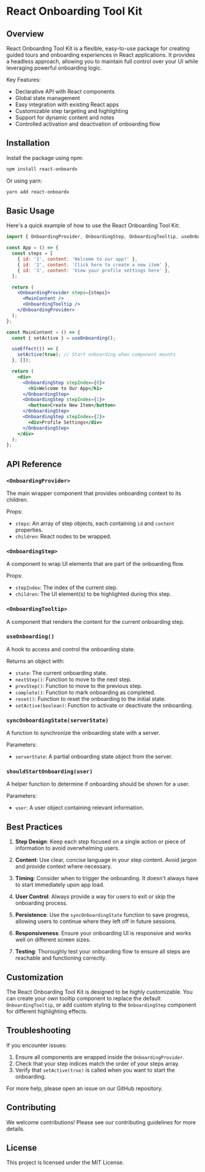 # React Onboarding Tool Kit

## Overview

React Onboarding Tool Kit is a flexible, easy-to-use package for creating guided tours and onboarding experiences in React applications. It provides a headless approach, allowing you to maintain full control over your UI while leveraging powerful onboarding logic.

Key Features:
- Declarative API with React components
- Global state management
- Easy integration with existing React apps
- Customizable step targeting and highlighting
- Support for dynamic content and notes
- Controlled activation and deactivation of onboarding flow

## Installation

Install the package using npm:

```bash
npm install react-onboardx
```

Or using yarn:

```bash
yarn add react-onboardx
```

## Basic Usage

Here's a quick example of how to use the React Onboarding Tool Kit:

```jsx
import { OnboardingProvider, OnboardingStep, OnboardingTooltip, useOnboarding } from 'react-onboardx';

const App = () => {
  const steps = [
    { id: '1', content: 'Welcome to our app!' },
    { id: '2', content: 'Click here to create a new item' },
    { id: '3', content: 'View your profile settings here' },
  ];

  return (
    <OnboardingProvider steps={steps}>
      <MainContent />
      <OnboardingTooltip />
    </OnboardingProvider>
  );
};

const MainContent = () => {
  const { setActive } = useOnboarding();

  useEffect(() => {
    setActive(true); // Start onboarding when component mounts
  }, []);

  return (
    <div>
      <OnboardingStep stepIndex={0}>
        <h1>Welcome to Our App</h1>
      </OnboardingStep>
      <OnboardingStep stepIndex={1}>
        <button>Create New Item</button>
      </OnboardingStep>
      <OnboardingStep stepIndex={2}>
        <div>Profile Settings</div>
      </OnboardingStep>
    </div>
  );
};
```

## API Reference

### `<OnboardingProvider>`

The main wrapper component that provides onboarding context to its children.

Props:
- `steps`: An array of step objects, each containing `id` and `content` properties.
- `children`: React nodes to be wrapped.

### `<OnboardingStep>`

A component to wrap UI elements that are part of the onboarding flow.

Props:
- `stepIndex`: The index of the current step.
- `children`: The UI element(s) to be highlighted during this step.

### `<OnboardingTooltip>`

A component that renders the content for the current onboarding step.

### `useOnboarding()`

A hook to access and control the onboarding state.

Returns an object with:
- `state`: The current onboarding state.
- `nextStep()`: Function to move to the next step.
- `prevStep()`: Function to move to the previous step.
- `complete()`: Function to mark onboarding as completed.
- `reset()`: Function to reset the onboarding to the initial state.
- `setActive(boolean)`: Function to activate or deactivate the onboarding.

### `syncOnboardingState(serverState)`

A function to synchronize the onboarding state with a server.

Parameters:
- `serverState`: A partial onboarding state object from the server.

### `shouldStartOnboarding(user)`

A helper function to determine if onboarding should be shown for a user.

Parameters:
- `user`: A user object containing relevant information.

## Best Practices

1. **Step Design**: Keep each step focused on a single action or piece of information to avoid overwhelming users.

2. **Content**: Use clear, concise language in your step content. Avoid jargon and provide context where necessary.

3. **Timing**: Consider when to trigger the onboarding. It doesn't always have to start immediately upon app load.

4. **User Control**: Always provide a way for users to exit or skip the onboarding process.

5. **Persistence**: Use the `syncOnboardingState` function to save progress, allowing users to continue where they left off in future sessions.

6. **Responsiveness**: Ensure your onboarding UI is responsive and works well on different screen sizes.

7. **Testing**: Thoroughly test your onboarding flow to ensure all steps are reachable and functioning correctly.

## Customization

The React Onboarding Tool Kit is designed to be highly customizable. You can create your own tooltip component to replace the default `OnboardingTooltip`, or add custom styling to the `OnboardingStep` component for different highlighting effects.

## Troubleshooting

If you encounter issues:

1. Ensure all components are wrapped inside the `OnboardingProvider`.
2. Check that your step indices match the order of your steps array.
3. Verify that `setActive(true)` is called when you want to start the onboarding.

For more help, please open an issue on our GitHub repository.

## Contributing

We welcome contributions! Please see our contributing guidelines for more details.

## License

This project is licensed under the MIT License.
